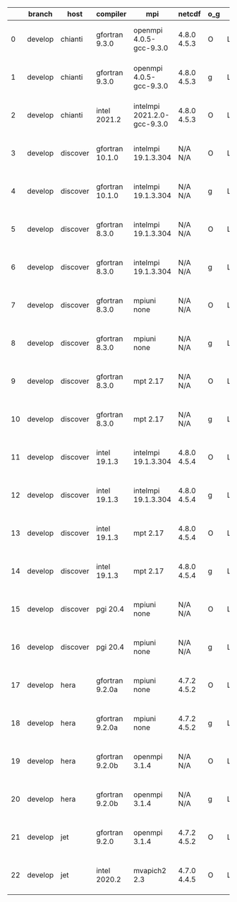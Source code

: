 |    | branch   | host     | compiler        | mpi                         | netcdf      | o_g   | os    | build   | u_pass   | u_fail   | s_pass   | s_fail   | e_pass   | e_fail   | nuopc_pass   | nuopc_fail   | artifacts_hash                                                                                                                                                        | modified                  |
|----|----------|----------|-----------------|-----------------------------|-------------|-------|-------|---------|----------|----------|----------|----------|----------|----------|--------------|--------------|-----------------------------------------------------------------------------------------------------------------------------------------------------------------------|---------------------------|
|  0 | develop  | chianti  | gfortran 9.3.0  | openmpi 4.0.5-gcc-9.3.0     | 4.8.0 4.5.3 | O     | Linux | pass    | 13647    | 0        | 49       | 0        | 80       | 0        | 50           | 0            | [artifacts](https://github.com/esmf-org/esmf-test-artifacts/tree/6f3be4661db40b80ea1606191061b96873548274/develop/chianti/gfortran/9.3.0/O/openmpi/4.0.5-gcc-9.3.0)   | 2022-04-08 01:55:17 -0400 |
|  1 | develop  | chianti  | gfortran 9.3.0  | openmpi 4.0.5-gcc-9.3.0     | 4.8.0 4.5.3 | g     | Linux | pass    | 13647    | 0        | 49       | 0        | 80       | 0        | 50           | 0            | [artifacts](https://github.com/esmf-org/esmf-test-artifacts/tree/7d2c4ae982fab58e03c91340488eded788b3bf79/develop/chianti/gfortran/9.3.0/g/openmpi/4.0.5-gcc-9.3.0)   | 2022-04-08 02:51:58 -0400 |
|  2 | develop  | chianti  | intel 2021.2    | intelmpi 2021.2.0-gcc-9.3.0 | 4.8.0 4.5.3 | O     | Linux | pass    | 13647    | 0        | 49       | 0        | 80       | 0        | 50           | 0            | [artifacts](https://github.com/esmf-org/esmf-test-artifacts/tree/3a54400896caf6da060a5d3027e836eea23095f1/develop/chianti/intel/2021.2/O/intelmpi/2021.2.0-gcc-9.3.0) | 2022-04-08 02:26:09 -0400 |
|  3 | develop  | discover | gfortran 10.1.0 | intelmpi 19.1.3.304         | N/A N/A     | O     | Linux | pass    | 13632    | 15       | 49       | 0        | 80       | 0        | 50           | 0            | [artifacts](https://github.com/esmf-org/esmf-test-artifacts/tree/8b0cec9adcbdbb2853f732effdc155bd657df808/develop/discover/gfortran/10.1.0/O/intelmpi/19.1.3.304)     | 2022-04-08 01:41:13 -0400 |
|  4 | develop  | discover | gfortran 10.1.0 | intelmpi 19.1.3.304         | N/A N/A     | g     | Linux | pass    | 13632    | 15       | 49       | 0        | 80       | 0        | 50           | 0            | [artifacts](https://github.com/esmf-org/esmf-test-artifacts/tree/a8d4f660eb3b6c70929204cc3fcc522e32f18ccf/develop/discover/gfortran/10.1.0/g/intelmpi/19.1.3.304)     | 2022-04-08 01:46:18 -0400 |
|  5 | develop  | discover | gfortran 8.3.0  | intelmpi 19.1.3.304         | N/A N/A     | O     | Linux | pass    | 13632    | 15       | 49       | 0        | 80       | 0        | 50           | 0            | [artifacts](https://github.com/esmf-org/esmf-test-artifacts/tree/83143745083c6424907ad002fd87d4f9d8103f59/develop/discover/gfortran/8.3.0/O/intelmpi/19.1.3.304)      | 2022-04-08 01:38:42 -0400 |
|  6 | develop  | discover | gfortran 8.3.0  | intelmpi 19.1.3.304         | N/A N/A     | g     | Linux | pass    | 13632    | 15       | 49       | 0        | 80       | 0        | 50           | 0            | [artifacts](https://github.com/esmf-org/esmf-test-artifacts/tree/bfddf5605acde90041b3cd60f13583e297e7b0b2/develop/discover/gfortran/8.3.0/g/intelmpi/19.1.3.304)      | 2022-04-08 01:48:17 -0400 |
|  7 | develop  | discover | gfortran 8.3.0  | mpiuni none                 | N/A N/A     | O     | Linux | pass    | 12121    | 0        | 8        | 0        | 43       | 0        | 0            | 50           | [artifacts](https://github.com/esmf-org/esmf-test-artifacts/tree/48c232c933f630235c106cf9cf9ff1e7a6a03f85/develop/discover/gfortran/8.3.0/O/mpiuni/none)              | 2022-04-08 01:33:31 -0400 |
|  8 | develop  | discover | gfortran 8.3.0  | mpiuni none                 | N/A N/A     | g     | Linux | pass    | 12121    | 0        | 8        | 0        | 43       | 0        | 0            | 50           | [artifacts](https://github.com/esmf-org/esmf-test-artifacts/tree/ad939f63ad6c830165b763f46d5f0dfc1a018007/develop/discover/gfortran/8.3.0/g/mpiuni/none)              | 2022-04-08 01:39:50 -0400 |
|  9 | develop  | discover | gfortran 8.3.0  | mpt 2.17                    | N/A N/A     | O     | Linux | pass    | 13647    | 0        | 49       | 0        | 80       | 0        | 46           | 4            | [artifacts](https://github.com/esmf-org/esmf-test-artifacts/tree/45012413dc54e5952b7bad1aa4d2d820542c12e9/develop/discover/gfortran/8.3.0/O/mpt/2.17)                 | 2022-04-08 01:35:40 -0400 |
| 10 | develop  | discover | gfortran 8.3.0  | mpt 2.17                    | N/A N/A     | g     | Linux | pass    | 13647    | 0        | 49       | 0        | 80       | 0        | 46           | 4            | [artifacts](https://github.com/esmf-org/esmf-test-artifacts/tree/ad939f63ad6c830165b763f46d5f0dfc1a018007/develop/discover/gfortran/8.3.0/g/mpt/2.17)                 | 2022-04-08 01:39:50 -0400 |
| 11 | develop  | discover | intel 19.1.3    | intelmpi 19.1.3.304         | 4.8.0 4.5.4 | O     | Linux | pass    | 13647    | 0        | 49       | 0        | 80       | 0        | 50           | 0            | [artifacts](https://github.com/esmf-org/esmf-test-artifacts/tree/0f292993f9e4d1d9964398a0cd6c5eb9fb9fca49/develop/discover/intel/19.1.3/O/intelmpi/19.1.3.304)        | 2022-04-08 01:55:18 -0400 |
| 12 | develop  | discover | intel 19.1.3    | intelmpi 19.1.3.304         | 4.8.0 4.5.4 | g     | Linux | pass    | 13647    | 0        | 49       | 0        | 80       | 0        | 50           | 0            | [artifacts](https://github.com/esmf-org/esmf-test-artifacts/tree/b74507c5a8dcca71aa68cf8ae611735f59bbde83/develop/discover/intel/19.1.3/g/intelmpi/19.1.3.304)        | 2022-04-08 02:00:30 -0400 |
| 13 | develop  | discover | intel 19.1.3    | mpt 2.17                    | 4.8.0 4.5.4 | O     | Linux | pass    | 13647    | 0        | 49       | 0        | 80       | 0        | 0            | 50           | [artifacts](https://github.com/esmf-org/esmf-test-artifacts/tree/a0e3184d58a1d81b151781a6a8aa608c580f9f52/develop/discover/intel/19.1.3/O/mpt/2.17)                   | 2022-04-08 01:45:06 -0400 |
| 14 | develop  | discover | intel 19.1.3    | mpt 2.17                    | 4.8.0 4.5.4 | g     | Linux | pass    | 13647    | 0        | 49       | 0        | 80       | 0        | 0            | 50           | [artifacts](https://github.com/esmf-org/esmf-test-artifacts/tree/18df96ea131b227a0bf3b2b52239381ae0431f65/develop/discover/intel/19.1.3/g/mpt/2.17)                   | 2022-04-08 01:50:25 -0400 |
| 15 | develop  | discover | pgi 20.4        | mpiuni none                 | N/A N/A     | O     | Linux | pass    | 11499    | 622      | 6        | 2        | 40       | 3        | 0            | 50           | [artifacts](https://github.com/esmf-org/esmf-test-artifacts/tree/b2051dd8053de7aec27a12636b52f446c352808d/develop/discover/pgi/20.4/O/mpiuni/none)                    | 2022-04-08 02:55:57 -0400 |
| 16 | develop  | discover | pgi 20.4        | mpiuni none                 | N/A N/A     | g     | Linux | pass    | 11499    | 622      | 4        | 4        | 40       | 3        | 0            | 50           | [artifacts](https://github.com/esmf-org/esmf-test-artifacts/tree/279e4afb652ea9bb63ec1fe197d50c0ff7ee6a6a/develop/discover/pgi/20.4/g/mpiuni/none)                    | 2022-04-08 03:00:07 -0400 |
| 17 | develop  | hera     | gfortran 9.2.0a | mpiuni none                 | 4.7.2 4.5.2 | O     | Linux | pass    | 12121    | 0        | 8        | 0        | 43       | 0        | 0            | 50           | [artifacts](https://github.com/esmf-org/esmf-test-artifacts/tree/22266fe5b8f62c43637237297ae934477215594a/develop/hera/gfortran/9.2.0a/O/mpiuni/none)                 | 2022-04-08 06:16:06 +0000 |
| 18 | develop  | hera     | gfortran 9.2.0a | mpiuni none                 | 4.7.2 4.5.2 | g     | Linux | pass    | 12121    | 0        | 8        | 0        | 43       | 0        | 0            | 50           | [artifacts](https://github.com/esmf-org/esmf-test-artifacts/tree/86ee3f947242d63fb0cf8af5a9fd71b92942b84f/develop/hera/gfortran/9.2.0a/g/mpiuni/none)                 | 2022-04-08 06:25:46 +0000 |
| 19 | develop  | hera     | gfortran 9.2.0b | openmpi 3.1.4               | N/A N/A     | O     | Linux | pass    | 13647    | 0        | 49       | 0        | 80       | 0        | 50           | 0            | [artifacts](https://github.com/esmf-org/esmf-test-artifacts/tree/dcf109a137c0a0d108fad44b282524388561abfd/develop/hera/gfortran/9.2.0b/O/openmpi/3.1.4)               | 2022-04-08 06:31:37 +0000 |
| 20 | develop  | hera     | gfortran 9.2.0b | openmpi 3.1.4               | N/A N/A     | g     | Linux | pass    | 13647    | 0        | 49       | 0        | 80       | 0        | 50           | 0            | [artifacts](https://github.com/esmf-org/esmf-test-artifacts/tree/da20d2e315a44616ab4a84e53cb262a296fe9c3e/develop/hera/gfortran/9.2.0b/g/openmpi/3.1.4)               | 2022-04-08 06:35:59 +0000 |
| 21 | develop  | jet      | gfortran 9.2.0  | openmpi 3.1.4               | 4.7.2 4.5.2 | O     | Linux | fail    | fail     | fail     | fail     | fail     | fail     | fail     | fail         | fail         | [artifacts](https://github.com/esmf-org/esmf-test-artifacts/tree/0adad67fb9c3e2440f08f755e56cfac9fdca502c/develop/jet/gfortran/9.2.0/O/openmpi/3.1.4)                 | 2022-04-08 03:55:16 +0000 |
| 22 | develop  | jet      | intel 2020.2    | mvapich2 2.3                | 4.7.0 4.4.5 | O     | Linux | fail    | fail     | fail     | fail     | fail     | fail     | fail     | fail         | fail         | [artifacts](https://github.com/esmf-org/esmf-test-artifacts/tree/431b37cd985503810aa942f3fdd6076a64cb1b07/develop/jet/intel/2020.2/O/mvapich2/2.3)                    | 2022-04-08 04:00:33 +0000 |